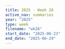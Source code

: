 ```yaml
---
title: 2025 - Week 26
active_nav: summaries
year: "2025"
type: week
filename: "wk26"
start_date: "2025-06-23"
end_date: "2025-06-29"
---
```

